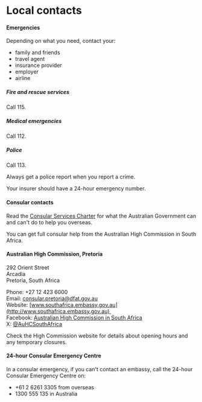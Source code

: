# Local contacts

#### Emergencies

Depending on what you need, contact your:

* family and friends
* travel agent
* insurance provider
* employer
* airline

##### Fire and rescue services

Call 115.

##### Medical emergencies

Call 112.

##### Police

Call 113.

Always get a police report when you report a crime.

Your insurer should have a 24-hour emergency number.

#### Consular contacts

Read the [Consular Services Charter](/node/46) for what the Australian Government can and can't do to help you overseas.

You can get full consular help from the Australian High Commission in South Africa.

#### Australian High Commission, Pretoria

292 Orient Street  
Arcadia  
Pretoria, South Africa  
  
Phone: +27 12 423 6000  
Email: [consular.pretoria@dfat.gov.au](mailto:consular.pretoria@dfat.gov.au)  
Website: [www.southafrica.embassy.gov.au](http://www.southafrica.embassy.gov.au)   
Facebook: [Australian High Commission in South Africa](https://www.facebook.com/AuHCSouthAfrica/)  
X: [@AuHCSouthAfrica](https://twitter.com/AuHCSouthAfrica)

Check the High Commission website for details about opening hours and any temporary closures.

#### 24-hour Consular Emergency Centre

In a consular emergency, if you can't contact an embassy, call the 24-hour Consular Emergency Centre on:

* +61 2 6261 3305 from overseas
* 1300 555 135 in Australia